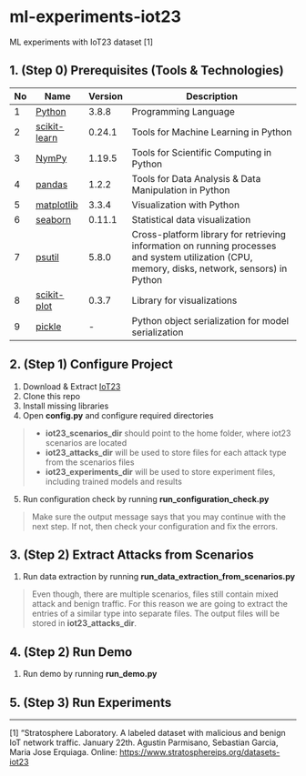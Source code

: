 # ml-experiments-iot23
ML experiments with IoT23 dataset [1]

## 1. (Step 0) Prerequisites (Tools & Technologies)
No  | Name          | Version          | Description
--- |------------   |------------   |-------------
1   | [Python](https://www.python.org/downloads/release/python-380/)|3.8.8|Programming Language 
2   | [scikit-learn](https://scikit-learn.org/stable/)|0.24.1|Tools for Machine Learning in Python
3   | [NymPy](https://numpy.org/)|1.19.5|Tools for Scientific Computing in Python
4   | [pandas](https://pandas.pydata.org/)|1.2.2|Tools for Data Analysis & Data Manipulation in Python
5   | [matplotlib](https://matplotlib.org/stable/tutorials/introductory/pyplot.html)|3.3.4|Visualization with Python
6   | [seaborn](https://seaborn.pydata.org/)|0.11.1|Statistical data visualization
7   | [psutil](https://github.com/giampaolo/psutil)|5.8.0|Cross-platform library for retrieving information on running processes and system utilization (CPU, memory, disks, network, sensors) in Python
8   | [scikit-plot](https://github.com/reiinakano/scikit-plot)|0.3.7|Library for visualizations
9   | [pickle](https://docs.python.org/3/library/pickle.html)|-|Python object serialization for model serialization


## 2. (Step 1) Configure Project
1. Download & Extract [IoT23](https://www.stratosphereips.org/datasets-iot23)
2. Clone this repo
3. Install missing libraries
4. Open **config.py** and configure required directories
>* **iot23_scenarios_dir** should point to the home folder, where iot23 scenarios are located 
>* **iot23_attacks_dir** will be used to store files for each attack type from the scenarios files
>* **iot23_experiments_dir** will be used to store experiment files, including trained models and results
5. Run configuration check by running **run_configuration_check.py**
> Make sure the output message says that you may continue with the next step. If not, then check 
> your configuration and fix the errors.

## 3. (Step 2) Extract Attacks from Scenarios
1. Run data extraction by running **run_data_extraction_from_scenarios.py**
> Even though, there are multiple scenarios, files still contain mixed attack and benign traffic.
> For this reason we are going to extract the entries of a similar type into separate files.
> The output files will be stored in **iot23_attacks_dir**.


## 4. (Step 2) Run Demo
1. Run demo by running **run_demo.py**
> 


## 5. (Step 3) Run Experiments

---
[1] “Stratosphere Laboratory. A labeled dataset with malicious and benign IoT network traffic. January 22th. Agustin Parmisano, Sebastian Garcia, Maria Jose Erquiaga. 
Online: https://www.stratosphereips.org/datasets-iot23
